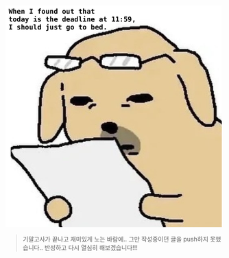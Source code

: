 ![I should just go to bed](./img/I_shoud_go_to_bed.png)

>  기말고사가 끝나고 재미있게 노는 바람에.. 그만 작성중이던 글을 push하지 못했습니다..
반성하고 다시 열심히 해보겠습니다!!!